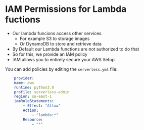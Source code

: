 # IAM Permissions for Lambda fuctions
- Our lambda funcions access other services
    - For example S3 to storage images
    - Or DynamoDB to store and retrieve data
- By Default our Lambda functions are not authorized to do that
- So for this, we provide an IAM policy
- IAM allows you to entirely secure your AWS Setup

You can add policies by editing the `serverless.yml` file: 
```yml
    provider:
    name: aws
    runtime: python3.8
    profile: serverless-admin
    region: sa-east-1
    iamRoleStatements:
        - Effect: "Allow"
        Action:
            - "lambda:*"
        Resource:
            - "*"
```